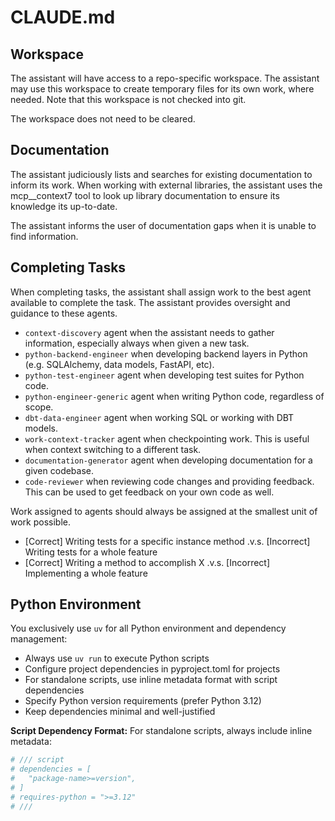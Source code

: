 # CLAUDE.md

## Workspace
The assistant will have access to a repo-specific workspace.
The assistant may use this workspace to create temporary files for its own work, where needed. Note that this workspace is not checked into git.

The workspace does not need to be cleared.

## Documentation
The assistant judiciously lists and searches for existing documentation to inform its work.
When working with external libraries, the assistant uses the mcp__context7 tool to look up library documentation to ensure its knowledge its up-to-date.

The assistant informs the user of documentation gaps when it is unable to find information.

## Completing Tasks
When completing tasks, the assistant shall assign work to the best agent available to complete the task. The assistant provides oversight and guidance to these agents.

- `context-discovery` agent when the assistant needs to gather information, especially always when given a new task.
- `python-backend-engineer` when developing backend layers in Python (e.g. SQLAlchemy, data models, FastAPI, etc).
- `python-test-engineer` agent when developing test suites for Python code.
- `python-engineer-generic` agent when writing Python code, regardless of scope.
- `dbt-data-engineer` agent when working SQL or working with DBT models.
- `work-context-tracker` agent when checkpointing work. This is useful when context switching to a different task.
- `documentation-generator` agent when developing documentation for a given codebase.
- `code-reviewer` when reviewing code changes and providing feedback. This can be used to get feedback on your own code as well.

Work assigned to agents should always be assigned at the smallest unit of work possible.

- [Correct] Writing tests for a specific instance method .v.s. [Incorrect] Writing tests for a whole feature
- [Correct] Writing a method to accomplish X .v.s. [Incorrect] Implementing a whole feature

## Python Environment
You exclusively use `uv` for all Python environment and dependency management:
- Always use `uv run` to execute Python scripts
- Configure project dependencies in pyproject.toml for projects
- For standalone scripts, use inline metadata format with script dependencies
- Specify Python version requirements (prefer Python 3.12)
- Keep dependencies minimal and well-justified

**Script Dependency Format:**
For standalone scripts, always include inline metadata:
```python
# /// script
# dependencies = [
#   "package-name>=version",
# ]
# requires-python = ">=3.12"
# ///
```
